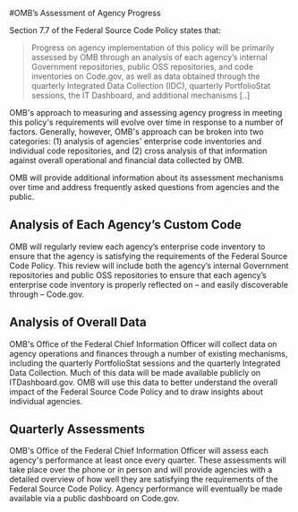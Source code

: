 #OMB’s Assessment of Agency Progress

Section 7.7 of the Federal Source Code Policy states that: 

> Progress on agency implementation of this policy will be primarily assessed by OMB through an analysis of each agency’s internal Government repositories, public OSS repositories, and code inventories on Code.gov, as well as data obtained through the quarterly Integrated Data Collection (IDC), quarterly PortfolioStat sessions, the IT Dashboard, and additional mechanisms [..]

OMB's approach to measuring and assessing agency progress in meeting this policy's requirements will evolve over time in response to a number of factors. Generally, however, OMB's approach can be broken into two categories: (1) analysis of agencies' enterprise code inventories and individual code repositories, and (2) cross analysis of that information against overall operational and financial data collected by OMB.

OMB will provide additional information about its assessment mechanisms over time and address frequently asked questions from agencies and the public.

## Analysis of Each Agency’s Custom Code

OMB will regularly review each agency’s enterprise code inventory to ensure that the agency is satisfying the requirements of the Federal Source Code Policy. This review will include both the agency’s internal Government repositories and public OSS repositories to ensure that each agency’s enterprise code inventory is properly reflected on – and easily discoverable through – Code.gov.

## Analysis of Overall Data

OMB's Office of the Federal Chief Information Officer will collect data on agency operations and finances through a number of existing mechanisms, including the quarterly PortfolioStat sessions and the quarterly Integrated Data Collection. Much of this data will be made available publicly on ITDashboard.gov. OMB will use this data to better understand the overall impact of the Federal Source Code Policy and to draw insights about individual agencies.

## Quarterly Assessments

OMB's Office of the Federal Chief Information Officer will assess each agency's performance at least once every quarter. These assessments will take place over the phone or in person and will provide agencies with a detailed overview of how well they are satisfying the requirements of the Federal Source Code Policy. Agency performance will eventually be made available via a public dashboard on Code.gov. 
